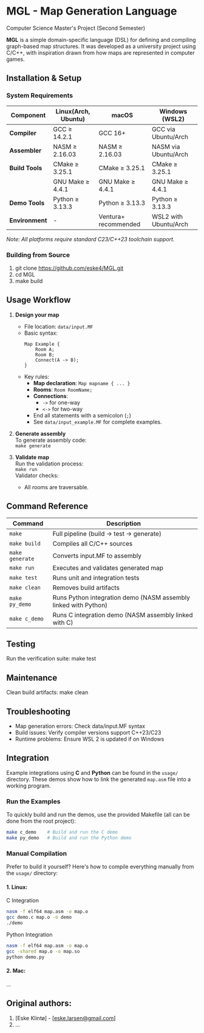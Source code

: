 # MGL - Map Generation Language
Computer Science Master's Project (Second Semester)

**MGL** is a simple domain-specific language (DSL) for defining and compiling graph-based map structures. It was developed as a university project using C/C++, with inspiration drawn from how maps are represented in computer games.

## Installation & Setup

### System Requirements
| Component      | Linux(Arch, Ubuntu)                  | macOS                  | Windows (WSL2)        |
|---------------|------------------------|------------------------|-----------------------|
| **Compiler**  | GCC ≥ 14.2.1           | GCC 16+              | GCC via Ubuntu/Arch   |
| **Assembler**  | NASM ≥ 2.16.03          | NASM ≥ 2.16.03       | NASM via Ubuntu/Arch   |
| **Build Tools**| CMake ≥ 3.25.1         | CMake ≥ 3.25.1         | CMake ≥ 3.25.1        |
|               | GNU Make ≥ 4.4.1         | GNU Make ≥ 4.4.1       | GNU Make ≥ 4.4.1        |
| **Demo Tools**  | Python ≥ 3.13.3         | Python ≥ 3.13.3       | Python ≥ 3.13.3        |
| **Environment**| -                      | Ventura+ recommended   | WSL2 with Ubuntu/Arch |

*Note: All platforms require standard C23/C++23 toolchain support.*

### Building from Source
1. git clone https://github.com/eske4/MGL.git
2. cd MGL
3. make build

## Usage Workflow

1. **Design your map**  
   - File location: `data/input.MF`
   - Basic syntax:
     ```
     Map Example {
         Room A;
         Room B;
         Connect(A -> B);
     }
     ```
   - Key rules:
     * **Map declaration**: `Map mapname { ... }`
     * **Rooms**: `Room RoomName;`
     * **Connections**:  
       - `->` for one-way  
       - `<->` for two-way  
     * End all statements with a semicolon (`;`)
     * See `data/input_example.MF` for complete examples.

2. **Generate assembly**  
   To generate assembly code:  
   `make generate`

3. **Validate map**  
   Run the validation process:  
   `make run`  
   Validator checks:
   * All rooms are traversable.

## Command Reference

| Command          | Description                                  |
|-----------------|---------------------------------------------|
| `make`            | Full pipeline (build -> test -> generate)    |
| `make build`      | Compiles all C/C++ sources                  |
| `make generate`   | Converts input.MF to assembly               |
| `make run`        | Executes and validates generated map        |
| `make test`       | Runs unit and integration tests                     |
| `make clean`      | Removes build artifacts                     |
| `make py_demo`    | Runs Python integration demo (NASM assembly linked with Python)   |
| `make c_demo`    | Runs C integration demo (NASM assembly linked with C)   |

## Testing
Run the verification suite:
make test

## Maintenance
Clean build artifacts:
make clean

## Troubleshooting
- Map generation errors: Check data/input.MF syntax
- Build issues: Verify compiler versions support C++23/C23
- Runtime problems: Ensure WSL 2 is updated if on Windows

## Integration

Example integrations using **C** and **Python** can be found in the `usage/` directory. These demos show how to link the generated `map.asm` file into a working program.

### Run the Examples

To quickly build and run the demos, use the provided Makefile (all can be done from the root project):

```bash
make c_demo    # Build and run the C demo
make py_demo   # Build and run the Python demo
```

### Manual Compilation

Prefer to build it yourself? Here's how to compile everything manually from the `usage/` directory:

#### 1. Linux:

C Integration
```bash
nasm -f elf64 map.asm -o map.o
gcc demo.c map.o -o demo
./demo
```


Python Integration
```bash
nasm -f elf64 map.asm -o map.o
gcc -shared map.o -o map.so
python demo.py
```

#### 2. Mac:
   ...

## Original authors:
1. [Eske Klintø] - [eske.larsen@gmail.com]
2. ...


